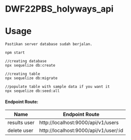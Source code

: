 # DWF22PBS_holyways_api

# Usage

```
Pastikan server database sudah berjalan.

npm start 

//creating database
npx sequelize db:create

//creating table
npx sequelize db:migrate

//populate table with sample data if you want it
npx sequelize db:seed:all
```

#### Endpoint Route:

| Name              | Endpoint Route                        |
| ----------------- | ------------------------------------- |
| results user      | http://localhost:9000/api/v1/users    |
| delete user       | http://localhost:9000/api/v1/user/:id |
